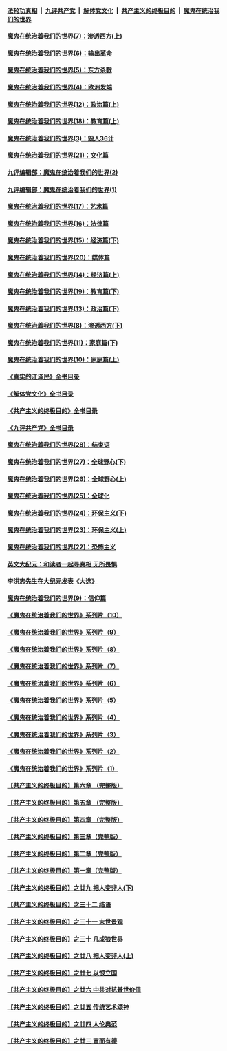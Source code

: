 ####  [法轮功真相](../../../../basic/blob/master/README.md?t=10150231) &nbsp;|&nbsp; [九评共产党](../../../../9ping.md/blob/master/README.md?t=10150231) &nbsp;|&nbsp; [解体党文化](../../../../jtdwh.md/blob/master/README.md?t=10150231)  &nbsp;|&nbsp; [共产主义的终极目的](../../../../gczydzjmd.md/blob/master/README.md?t=10150231) &nbsp;|&nbsp; [魔鬼在统治我们的世界](../../../../mgztzwmdsj.md/blob/master/README.md?t=10150231) 

#### [魔鬼在统治着我们的世界(7)：渗透西方(上)](../pages/nsc422/n10426013.md?t=10150231) 

#### [魔鬼在统治着我们的世界(6)：输出革命](../pages/nsc422/n10421536.md?t=10150231) 

#### [魔鬼在统治着我们的世界(5)：东方杀戮](../pages/nsc422/n10417707.md?t=10150231) 

#### [魔鬼在统治着我们的世界(4)：欧洲发端](../pages/nsc422/n10414890.md?t=10150231) 

#### [魔鬼在统治着我们的世界(12)：政治篇(上)](../pages/nsc422/n10444576.md?t=10150231) 

#### [魔鬼在统治着我们的世界(18)：教育篇(上)](../pages/nsc422/n10526970.md?t=10150231) 

#### [魔鬼在统治着我们的世界(3)：毁人36计](../pages/nsc422/n10411583.md?t=10150231) 

#### [魔鬼在统治着我们的世界(21)：文化篇](../pages/nsc422/n10597706.md?t=10150231) 

#### [九评编辑部：魔鬼在统治着我们的世界(2)](../pages/nsc422/n10410036.md?t=10150231) 

#### [九评编辑部：魔鬼在统治着我们的世界(1)](../pages/nsc422/n10406825.md?t=10150231) 

#### [魔鬼在统治着我们的世界(17)：艺术篇](../pages/nsc422/n10499093.md?t=10150231) 

#### [魔鬼在统治着我们的世界(16)：法律篇](../pages/nsc422/n10485969.md?t=10150231) 

#### [魔鬼在统治着我们的世界(15)：经济篇(下)](../pages/nsc422/n10469975.md?t=10150231) 

#### [魔鬼在统治着我们的世界(20)：媒体篇](../pages/nsc422/n10586579.md?t=10150231) 

#### [魔鬼在统治着我们的世界(14)：经济篇(上)](../pages/nsc422/n10457370.md?t=10150231) 

#### [魔鬼在统治着我们的世界(19)：教育篇(下)](../pages/nsc422/n10564808.md?t=10150231) 

#### [魔鬼在统治着我们的世界(13)：政治篇(下)](../pages/nsc422/n10448270.md?t=10150231) 

#### [魔鬼在统治着我们的世界(8)：渗透西方(下)](../pages/nsc422/n10429603.md?t=10150231) 

#### [魔鬼在统治着我们的世界(11)：家庭篇(下)](../pages/nsc422/n10440961.md?t=10150231) 

#### [魔鬼在统治着我们的世界(10)：家庭篇(上)](../pages/nsc422/n10435448.md?t=10150231) 

#### [《真实的江泽民》全书目录](../pages/nsc422/n13721399.md?t=10150231) 

#### [《解体党文化》全书目录](../pages/nsc422/n13721157.md?t=10150231) 

#### [《共产主义的终极目的》全书目录](../pages/nsc422/n13721048.md?t=10150231) 

#### [《九评共产党》全书目录](../pages/nsc422/n13708085.md?t=10150231) 

#### [魔鬼在统治着我们的世界(28)：结束语](../pages/nsc422/n10936246.md?t=10150231) 

#### [魔鬼在统治着我们的世界(27)：全球野心(下)](../pages/nsc422/n10928319.md?t=10150231) 

#### [魔鬼在统治着我们的世界(26)：全球野心(上)](../pages/nsc422/n10900318.md?t=10150231) 

#### [魔鬼在统治着我们的世界(25)：全球化](../pages/nsc422/n10788205.md?t=10150231) 

#### [魔鬼在统治着我们的世界(24)：环保主义(下)](../pages/nsc422/n10695307.md?t=10150231) 

#### [魔鬼在统治着我们的世界(23)：环保主义(上)](../pages/nsc422/n10688613.md?t=10150231) 

#### [魔鬼在统治着我们的世界(22)：恐怖主义](../pages/nsc422/n10614727.md?t=10150231) 

#### [英文大纪元：和读者一起寻真相 无所畏惧](../pages/nsc422/n12542027.md?t=10150231) 

#### [李洪志先生在大纪元发表《大选》](../pages/nsc422/n12534746.md?t=10150231) 

#### [魔鬼在统治着我们的世界(9)：信仰篇](../pages/nsc422/n10432159.md?t=10150231) 

#### [《魔鬼在统治着我们的世界》系列片（10）](../pages/nsc422/n12292670.md?t=10150231) 

#### [《魔鬼在统治着我们的世界》系列片（9）](../pages/nsc422/n12290859.md?t=10150231) 

#### [《魔鬼在统治着我们的世界》系列片（8）](../pages/nsc422/n12287445.md?t=10150231) 

#### [《魔鬼在统治着我们的世界》系列片（7）](../pages/nsc422/n12283425.md?t=10150231) 

#### [《魔鬼在统治着我们的世界》系列片（6）](../pages/nsc422/n12282314.md?t=10150231) 

#### [《魔鬼在统治着我们的世界》系列片（5）](../pages/nsc422/n12281419.md?t=10150231) 

#### [《魔鬼在统治着我们的世界》系列片（4）](../pages/nsc422/n12274024.md?t=10150231) 

#### [《魔鬼在统治着我们的世界》系列片（3）](../pages/nsc422/n12271322.md?t=10150231) 

#### [《魔鬼在统治着我们的世界》系列片（2）](../pages/nsc422/n12269049.md?t=10150231) 

#### [《魔鬼在统治着我们的世界》系列片（1）](../pages/nsc422/n12267575.md?t=10150231) 

#### [【共产主义的终极目的】第六章 （完整版）](../pages/nsc422/n11428913.md?t=10150231) 

#### [【共产主义的终极目的】第五章 （完整版）](../pages/nsc422/n11428912.md?t=10150231) 

#### [【共产主义的终极目的】第四章 （完整版）](../pages/nsc422/n11428907.md?t=10150231) 

#### [【共产主义的终极目的】第三章（完整版）](../pages/nsc422/n11428848.md?t=10150231) 

#### [【共产主义的终极目的】第二章（完整版）](../pages/nsc422/n11428831.md?t=10150231) 

#### [【共产主义的终极目的】第一章（完整版）](../pages/nsc422/n11417651.md?t=10150231) 

#### [【共产主义的终极目的】之廿九 把人变非人(下)](../pages/nsc422/n11344140.md?t=10150231) 

#### [【共产主义的终极目的】之三十二 结语](../pages/nsc422/n11360535.md?t=10150231) 

#### [【共产主义的终极目的】之三十一 末世景观](../pages/nsc422/n11351129.md?t=10150231) 

#### [【共产主义的终极目的】之三十 几成狼世界](../pages/nsc422/n11348280.md?t=10150231) 

#### [【共产主义的终极目的】之廿八 把人变非人(上)](../pages/nsc422/n11340492.md?t=10150231) 

#### [【共产主义的终极目的】之廿七 以恨立国](../pages/nsc422/n11336944.md?t=10150231) 

#### [【共产主义的终极目的】之廿六 中共对抗普世价值](../pages/nsc422/n11324785.md?t=10150231) 

#### [【共产主义的终极目的】之廿五 传统艺术颂神](../pages/nsc422/n11296396.md?t=10150231) 

#### [【共产主义的终极目的】之廿四 人伦典范](../pages/nsc422/n11296397.md?t=10150231) 

#### [【共产主义的终极目的】之廿三 富而有德](../pages/nsc422/n11283598.md?t=10150231) 

